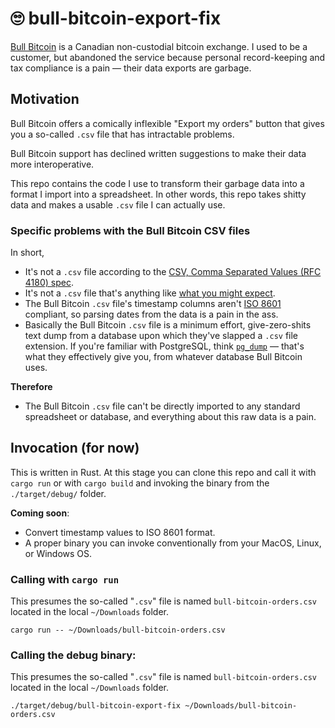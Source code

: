 # 🙄 bull-bitcoin-export-fix

[Bull Bitcoin](https://bullbitcoin.com/) is a Canadian non-custodial bitcoin exchange. I used to be a customer, but abandoned the service because personal record-keeping and tax compliance is a pain — their data exports are garbage.

## Motivation

Bull Bitcoin offers a comically inflexible "Export my orders" button that gives you a so-called `.csv` file that has intractable problems.

Bull Bitcoin support has declined written suggestions to make their data more interoperative.

This repo contains the code I use to transform their garbage data into a format I import into a spreadsheet.  In other words, this repo takes shitty data and makes a usable `.csv` file I can actually use.

### Specific problems with the Bull Bitcoin CSV files

In short,
* It's not a `.csv` file according to the [CSV, Comma Separated Values (RFC 4180) spec](https://datatracker.ietf.org/doc/html/rfc4180).
* It's not a `.csv` file that's anything like [what you might expect](https://en.wikipedia.org/wiki/Comma-separated_values).
* The Bull Bitcoin `.csv` file's timestamp columns aren't [ISO 8601](https://en.wikipedia.org/wiki/ISO_8601) compliant, so parsing dates from the data is a pain in the ass.
* Basically the Bull Bitcoin `.csv` file is a minimum effort, give-zero-shits text dump from a database upon which they've slapped a `.csv` file extension.  If you're familiar with PostgreSQL, think [`pg_dump`](https://www.postgresql.org/docs/14/app-pgdump.html) — that's what they effectively give you, from whatever database Bull Bitcoin uses.

**Therefore**
* The Bull Bitcoin `.csv` file can't be directly imported to any standard spreadsheet or database, and everything about this raw data is a pain.

## Invocation (for now)

This is written in Rust.  At this stage you can clone this repo and call it with `cargo run` or with `cargo build` and invoking the binary from the `./target/debug/` folder.

**Coming soon**:
* Convert timestamp values to ISO 8601 format.
* A proper binary you can invoke conventionally from your MacOS, Linux, or Windows OS.

### Calling with `cargo run`

This presumes the so-called "`.csv`" file is named `bull-bitcoin-orders.csv` located in the local `~/Downloads` folder.

```
cargo run -- ~/Downloads/bull-bitcoin-orders.csv
```
### Calling the debug binary:

This presumes the so-called "`.csv`" file is named `bull-bitcoin-orders.csv` located in the local `~/Downloads` folder.

```
./target/debug/bull-bitcoin-export-fix ~/Downloads/bull-bitcoin-orders.csv
```